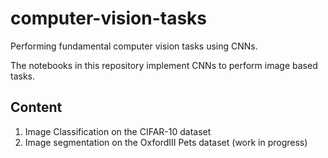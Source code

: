 # computer-vision-tasks
Performing fundamental computer vision tasks using CNNs.

The notebooks in this repository implement CNNs to perform image based tasks.

## Content

1. Image Classification on the CIFAR-10 dataset
2. Image segmentation on the OxfordIII Pets dataset (work in progress)

